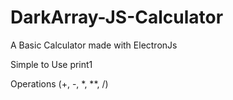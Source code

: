 # DarkArray-JS-Calculator
A Basic Calculator made with ElectronJs 

Simple to Use
print1

Operations (+, -, *, **, /)
